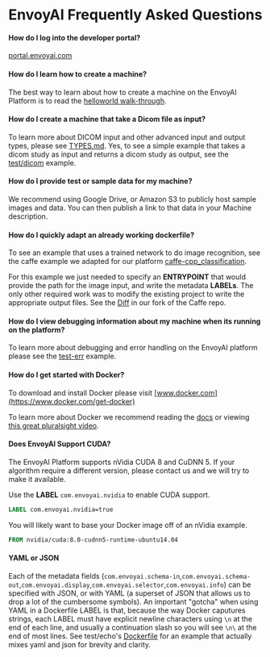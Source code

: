 # EnvoyAI Frequently Asked Questions

#### How do I log into the developer portal?
[portal.envoyai.com](https://portal.envoyai.com)

#### How do I learn how to create a machine?
The best way to learn about how to create a machine on the EnvoyAI Platform is to read the [helloworld walk-through](./test-hello/README.md).

#### How do I create a machine that take a Dicom file as input?
To learn more about DICOM input and other advanced input and output types, please see [TYPES.md](TYPES.md).
Yes, to see a simple example that takes a dicom study as input and returns a dicom study as output, see the [test/dicom](./test-dicom) example.

#### How do I provide test or sample data for my machine?
We recommend using Google Drive, or Amazon S3 to publicly host sample images and data. You can then publish a link to that data in your Machine description.

#### How do I quickly adapt an already working dockerfile?
To see an example that uses a trained network to do image recognition, see the caffe example we adapted for our platform 
[caffe-cpp_classification](./caffe-cpp_classification/Dockerfile).

For this example we just needed to specify an __ENTRYPOINT__ that would provide the path for the image input, and write the metadata __LABELs__.
The only other required work was to modify the existing project to write the appropriate output files.
See the [Diff](https://github.com/jaketaylorpro/caffe/commit/a90ddca0e384c04d4d0ec0c49e0e7b07c6f0cb07) in our fork of the Caffe repo.

#### How do I view debugging information about my machine when its running on the platform?
To learn more about debugging and error handling on the EnvoyAI platform please see the [test-err](./test-err/) example.

#### How do I get started with Docker?
To download and install Docker please visit [www.docker.com](https://www.docker.com/get-docker)

To learn more about Docker we recommend reading the [docs](https://docs.docker.com/) or viewing 
[this great pluralsight video](https://www.pluralsight.com/courses/docker-deep-dive).

#### Does EnvoyAI Support CUDA?
The EnvoyAI Platform supports nVidia CUDA 8 and CuDNN 5. If your algorithm require a different version, please contact us and we will try to make it available.

Use the __LABEL__ `com.envoyai.nvidia` to enable CUDA support.
```Dockerfile
LABEL com.envoyai.nvidia=true
```

You will likely want to base your Docker image off of an nVidia example.
```Dockerfile
FROM nvidia/cuda:8.0-cudnn5-runtime-ubuntu14.04
```

#### YAML or JSON
Each of the metadata fields (`com.envoyai.schema-in`,`com.envoyai.schema-out`,`com.envoyai.display`,`com.envoyai.selector`,`com.envoyai.info`)
can be specified with JSON, or with YAML (a superset of JSON that allows us to drop a lot of the cumbersome symbols).
An important "gotcha" when using YAML in a Dockerfile LABEL is that, because the way Docker caputures strings, each LABEL must have
explicit newline characters using `\n` at the end of each line, and usually a continuation slash so you will see `\n\` at the end of most lines.
See test/echo's [Dockerfile](./test-echo/Dockerfile) for an example that actually mixes yaml and json for brevity and clarity.